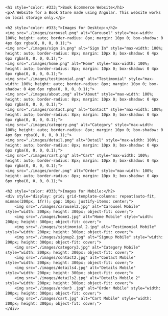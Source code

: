     <h1 style="color: #333;">Book Ecommerce Website</h1>
    <p>A Website for a Book Store made using Angular. This website works on local storage only.</p>

    <h2 style="color: #333;">Images for Desktop:</h2>
    <img src="./images/carousel.png" alt="Carousel" style="max-width: 100%; height: auto; border-radius: 8px; margin: 10px 0; box-shadow: 0 4px 6px rgba(0, 0, 0, 0.1);">
    <img src="./images/sign in.png" alt="Sign In" style="max-width: 100%; height: auto; border-radius: 8px; margin: 10px 0; box-shadow: 0 4px 6px rgba(0, 0, 0, 0.1);">
    <img src="./images/home.png" alt="Home" style="max-width: 100%; height: auto; border-radius: 8px; margin: 10px 0; box-shadow: 0 4px 6px rgba(0, 0, 0, 0.1);">
    <img src="./images/testimonial.png" alt="Testimonial" style="max-width: 100%; height: auto; border-radius: 8px; margin: 10px 0; box-shadow: 0 4px 6px rgba(0, 0, 0, 0.1);">
    <img src="./images/about.png" alt="About" style="max-width: 100%; height: auto; border-radius: 8px; margin: 10px 0; box-shadow: 0 4px 6px rgba(0, 0, 0, 0.1);">
    <img src="./images/contact.png" alt="Contact" style="max-width: 100%; height: auto; border-radius: 8px; margin: 10px 0; box-shadow: 0 4px 6px rgba(0, 0, 0, 0.1);">
    <img src="./images/category.png" alt="Category" style="max-width: 100%; height: auto; border-radius: 8px; margin: 10px 0; box-shadow: 0 4px 6px rgba(0, 0, 0, 0.1);">
    <img src="./images/detail.png" alt="Detail" style="max-width: 100%; height: auto; border-radius: 8px; margin: 10px 0; box-shadow: 0 4px 6px rgba(0, 0, 0, 0.1);">
    <img src="./images/cart.png" alt="Cart" style="max-width: 100%; height: auto; border-radius: 8px; margin: 10px 0; box-shadow: 0 4px 6px rgba(0, 0, 0, 0.1);">
    <img src="./images/order.png" alt="Order" style="max-width: 100%; height: auto; border-radius: 8px; margin: 10px 0; box-shadow: 0 4px 6px rgba(0, 0, 0, 0.1);">

    <h2 style="color: #333;">Images for Mobile:</h2>
    <div style="display: grid; grid-template-columns: repeat(auto-fit, minmax(200px, 1fr)); gap: 10px; justify-items: center;">
        <img src="./images/carousel2.jpg" alt="Carousel Mobile" style="width: 200px; height: 300px; object-fit: cover;">
        <img src="./images/home1.jpg" alt="Home Mobile" style="width: 200px; height: 300px; object-fit: cover;">
        <img src="./images/testimonial 2.jpg" alt="Testimonial Mobile" style="width: 200px; height: 300px; object-fit: cover;">
        <img src="./images/signup2.jpg" alt="Signup Mobile" style="width: 200px; height: 300px; object-fit: cover;">
        <img src="./images/category3.jpg" alt="Category Mobile" style="width: 200px; height: 300px; object-fit: cover;">
        <img src="./images/contact2.jpg" alt="Contact Mobile" style="width: 200px; height: 300px; object-fit: cover;">
        <img src="./images/details4.jpg" alt="Details Mobile" style="width: 200px; height: 300px; object-fit: cover;">
        <img src="./images/details2.jpg" alt="Details Mobile 2" style="width: 200px; height: 300px; object-fit: cover;">
        <img src="./images/order3 .jpg" alt="Order Mobile" style="width: 200px; height: 300px; object-fit: cover;">
        <img src="./images/cart.jpg" alt="Cart Mobile" style="width: 200px; height: 300px; object-fit: cover;">
    </div>
